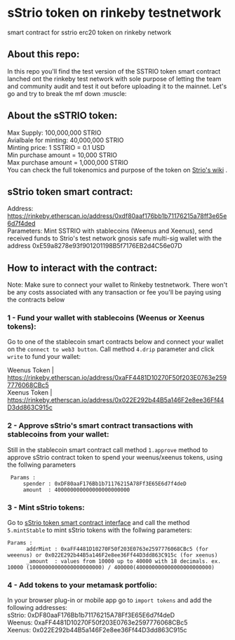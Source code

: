 <h1>sStrio token on rinkeby testnetwork</h1>
smart contract for sstrio erc20 token on rinkeby network

<h2>About this repo:</h2>
In this repo you'll find the test version of the SSTRIO token smart contract lanched ont the rinkeby test network with sole purpose of letting the team and community audit and test it out before uploading it to the mainnet. Let's go and try to break the mf down :muscle:<p>

     
<h2> About the sSTRIO token:</h2>
Max Supply: 100,000,000 STRIO<br>
Avialbale for minting: 40,000,000 STRIO<br>
Minting price: 1 SSTRIO = 0.1 USD<br>
Min purchase amount = 10,000 STRIO<br>
Max purchase amount = 1,000,000 STRIO<br>
You can check the full tokenomics and purpose of the token on <a href="https://polyester-rosehip-31b.notion.site/Governance-c1b6b84c72f34409b691102902d60634">Strio's wiki</a> .<br> 

<h2>sStrio token smart contract:</h2>
     
Address: https://rinkeby.etherscan.io/address/0xdf80aaf176bb1b71176215a78ff3e65e6d7f4ded<br>
Parameters: Mint SSTRIO with stablecoins (Weenus and Xeenus), send received funds to Strio's test network gnosis safe multi-sig wallet with the address 0xE59a8278e93f901201198B5f7176EB2d4C56e07D
     
<h2>How to interact with the contract:</h2>

Note: Make sure to connect your wallet to Rinkeby testnetwork. There won't be any costs associated with any transaction or fee you'll be paying using the contracts below
     
<h3>1 -  Fund your wallet with stablecoins (Weenus or Xeenus tokens):</h3>
Go to one of the stablecoin smart contracts below and connect your wallet on the <code>connect to web3 button</code>. Call method <code>4.drip</code> parameter and click <code>write</code> to fund your wallet:
     
Weenus Token | https://rinkeby.etherscan.io/address/0xaFF4481D10270F50f203E0763e2597776068CBc5 <br>
Xeenus Token | https://rinkeby.etherscan.io/address/0x022E292b44B5a146F2e8ee36Ff44D3dd863C915c

     

<h3>2 - Approve sStrio's smart contract transactions with stablecoins from your wallet:</h3>
Still in the stablecoin smart contract call method <code>1.approve</code> method to approve sStrio contract token to spend your weenus/xeenus tokens, using the follwing parameters

     Params : 
         spender : 0xDF80aaF176Bb1b71176215A78Ff3E65E6d7f4deD
         amount  : 400000000000000000000000
     
<h3>3 - Mint sStrio tokens:</h3>
Go to <a href="https://rinkeby.etherscan.io/address/0xdf80aaf176bb1b71176215a78ff3e65e6d7f4ded#writeContract">sStrio token smart contract interface</a> 
    and call the method <code>5.mintStable</code> to mint sStrio tokens with the follwing parameters:
    
    Params :
          addrMint : 0xaFF4481D10270F50f203E0763e2597776068CBc5 (for weeenus) or 0x022E292b44B5a146F2e8ee36Ff44D3dd863C915c (for xeenus)
          _amount  : values from 10000 up to 40000 with 18 decimals. ex. 10000 (10000000000000000000000) / 400000(400000000000000000000000)
          
<h3>4 - Add tokens to your metamask portfolio:</h3>
In your browser plug-in or mobile app go to <code>import tokens</code> and add the following addresses:<br>
sStrio: 0xDF80aaF176Bb1b71176215A78Ff3E65E6d7f4deD<br>
Weenus: 0xaFF4481D10270F50f203E0763e2597776068CBc5<br> 
Xeenus: 0x022E292b44B5a146F2e8ee36Ff44D3dd863C915c<br>

